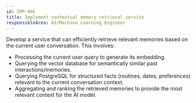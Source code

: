 ```yaml
---
id: IMP-005
title: Implement contextual memory retrieval service
responsibleArea: AI/Machine Learning Engineer
---
```

Develop a service that can efficiently retrieve relevant memories based on the current user conversation. This involves:
- Processing the current user query to generate its embedding.
- Querying the vector database for semantically similar past interactions/memories.
- Querying PostgreSQL for structured facts (routines, dates, preferences) relevant to the current conversation context.
- Aggregating and ranking the retrieved memories to provide the most relevant context for the AI model.